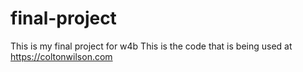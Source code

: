 # final-project
This is my final project for w4b
This is the code that is being used at https://coltonwilson.com

